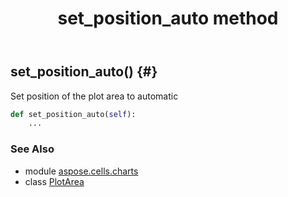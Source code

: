 ﻿---
title: set_position_auto method
second_title: Aspose.Cells for Python via .NET API References
description: 
type: docs
weight: 20
url: /aspose.cells.charts/plotarea/set_position_auto/
is_root: false
---

## set_position_auto() {#}

Set position of the plot area to automatic



```python
def set_position_auto(self):
    ...
```





### See Also
* module [aspose.cells.charts](../../)
* class [PlotArea](/cells/python-net/aspose.cells.charts/plotarea)
